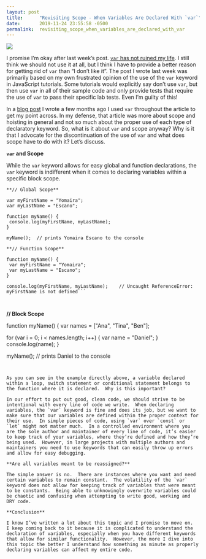 ```yaml
---
layout: post
title:      "Revisiting Scope - When Variables Are Declared With `var`"
date:       2019-11-24 23:55:58 -0500
permalink:  revisiting_scope_when_variables_are_declared_with_var
---
```



![](https://i.imgur.com/GtwPCi5.gif)



I promise I’m okay after last week’s post.  [`var` has not ruined my life](http://yescano.com/how_var_ruined_my_life).  I still think we should not use it at all, but I think I have to provide a better reason for getting rid of `var` than “I don’t like it”. The post I wrote last week was primarily based on my own frustrated opinion of the use of the `var` keyword in JavaScript tutorials.  Some tutorials would explicitly say don’t use `var`, but then use `var` in all of their sample code and only provide tests that require the use of `var` to pass their specific lab tests.  Even I’m guilty of this!  

In a [blog post](http://yescano.com/how_understanding_scope_and_hoisting_are_fundamental_to_learning_javascript) I wrote a few months ago I used `var` throughout the article to get my point across.  In my defense, that article was more about scope and hoisting in general and not so much about the proper use of each type of declaratory keyword.  So, what is it about `var` and scope anyway?  Why is it that I advocate for the discontinuation of the use of `var` and what does scope have to do with it?  Let’s discuss.  

**`var` and Scope**

While the `var` keyword allows for easy global and function declarations, the `var` keyword is indifferent when it comes to declaring variables within a specific block scope.  

```
**// Global Scope**

var myFirstName = "Yomaira";
var myLastName = "Escano";
 
function myName() {
 console.log(myFirstName, myLastName);
}

myName();  // prints Yomaira Escano to the console
```



```
**// Function Scope**

function myName() {
 var myFirstName = "Yomaira";
 var myLastName = "Escano";
}
 
console.log(myFirstName, myLastName);    // Uncaught ReferenceError: myFirstName is not defined```



```
**// Block Scope**

function myName() {
 var names = ["Ana", "Tina", "Ben"];
 
 for (var i = 0; i < names.length; i++) {
   var name = "Daniel";
 }
 console.log(name);
}
 
myName();    // prints Daniel to the console
```


As you can see in the example directly above, a variable declared within a loop, switch statement or conditional statement belongs to the function where it is declared.  Why is this important?  

In our effort to put out good, clean code, we should strive to be intentional with every line of code we write.  When declaring variables, the `var` keyword is fine and does its job, but we want to make sure that our variables are defined within the proper context for their use.  In simple pieces of code, using `var` over `const` or `let` might not matter much.  In a controlled environment where you are the sole author and maintainer of every line of code, it’s easier to keep track of your variables, where they’re defined and how they’re being used.  However, in large projects with multiple authors and maintainers you need to use keywords that can easily throw up errors and allow for easy debugging.  

**Are all variables meant to be reassigned?**

The simple answer is no.  There are instances where you want and need certain variables to remain constant.  The volatility of the `var` keyword does not allow for keeping track of variables that were meant to be constants.  Being able to unknowingly overwrite variables could be chaotic and confusing when attempting to write good, working and DRY code. 

**Conclusion**

I know I’ve written a lot about this topic and I promise to move on.  I keep coming back to it because it is complicated to understand the declaration of variables, especially when you have different keywords that allow for similar functionality.  However, the more I dive into this topic the better I understand how something as minute as properly declaring variables can affect my entire code. 

